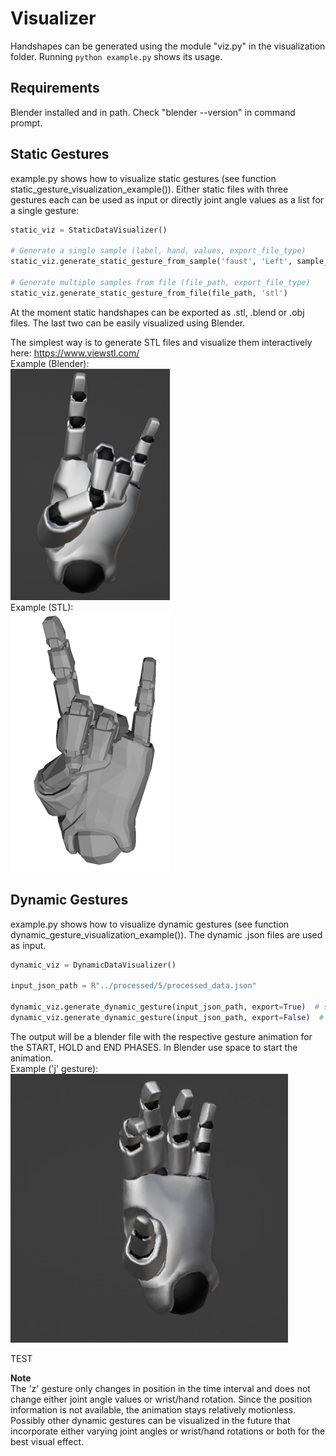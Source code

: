 # Visualizer

Handshapes can be generated using the module "viz.py" in the visualization folder. Running `python example.py` shows its usage.

## Requirements

Blender installed and in path. Check "blender --version" in command prompt.

## Static Gestures

example.py shows how to visualize static gestures (see function static_gesture_visualization_example()). Either static files with three gestures each can be used as input or directly joint angle values as a list for a single gesture:

```python
static_viz = StaticDataVisualizer()

# Generate a single sample (label, hand, values, export_file_type)
static_viz.generate_static_gesture_from_sample('faust', 'Left', sample_values, 'stl')

# Generate multiple samples from file (file_path, export_file_type)
static_viz.generate_static_gesture_from_file(file_path, 'stl')
```

At the moment static handshapes can be exported as .stl, .blend or .obj files. The last two can be easily visualized using Blender.

The simplest way is to generate STL files and visualize them interactively here: https://www.viewstl.com/ <br />
Example (Blender):<br />
![static_gesture_blend](./gesture_static.png)<br />
Example (STL):<br />
![static_gesture_stl](./gesture_static2.png)

## Dynamic Gestures

example.py shows how to visualize dynamic gestures (see function dynamic_gesture_visualization_example()). The dynamic .json files are used as input.

```python
dynamic_viz = DynamicDataVisualizer()

input_json_path = R"../processed/5/processed_data.json"

dynamic_viz.generate_dynamic_gesture(input_json_path, export=True)  # save result as file
dynamic_viz.generate_dynamic_gesture(input_json_path, export=False)  # or show result directly
```

The output will be a blender file with the respective gesture animation for the START, HOLD and END PHASES. In Blender use space to start the animation.<br />
Example ('j' gesture):<br />
![](./gesture.gif) <br />

TEST

**Note**<br />
The 'z' gesture only changes in position in the time interval and does not change either joint angle values or wrist/hand rotation. Since the position information is not available, the animation stays relatively motionless.<br />
Possibly other dynamic gestures can be visualized in the future that incorporate either varying joint angles or wrist/hand rotations or both for the best visual effect.
